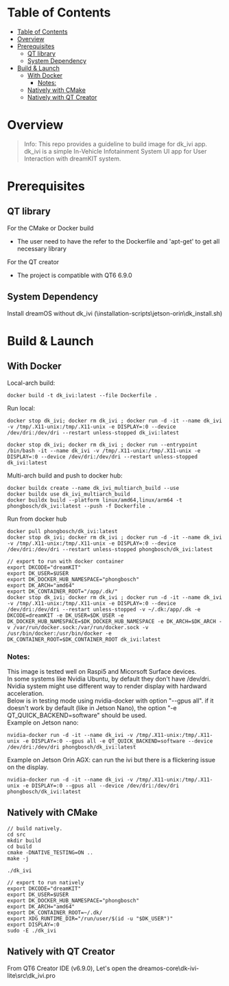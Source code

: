 
# Table of Contents

- [Table of Contents](#table-of-contents)
- [Overview](#overview)
- [Prerequisites](#prerequisites)
  - [QT library](#qt-library)
  - [System Dependency](#system-dependency)
- [Build \& Launch](#build--launch)
  - [With Docker](#with-docker)
    - [Notes:](#notes)
  - [Natively with CMake](#natively-with-cmake)
  - [Natively with QT Creator](#natively-with-qt-creator)


# Overview

> Info: This repo provides a guideline to build image for dk_ivi app. dk_ivi is a simple In-Vehicle Infotainment System UI app for User Interaction with dreamKIT system.


# Prerequisites

## QT library

For the CMake or Docker build
- The user need to have the refer to the Dockerfile and 'apt-get' to get all necessary library

For the QT creator
- The project is compatible with QT6 6.9.0
  

## System Dependency

Install dreamOS without dk_ivi (\installation-scripts\jetson-orin\dk_install.sh)


# Build & Launch

## With Docker

Local-arch build:  
```shell
docker build -t dk_ivi:latest --file Dockerfile .
```

Run local:  
```shell
docker stop dk_ivi; docker rm dk_ivi ; docker run -d -it --name dk_ivi -v /tmp/.X11-unix:/tmp/.X11-unix -e DISPLAY=:0 --device /dev/dri:/dev/dri --restart unless-stopped dk_ivi:latest

docker stop dk_ivi; docker rm dk_ivi ; docker run --entrypoint /bin/bash -it --name dk_ivi -v /tmp/.X11-unix:/tmp/.X11-unix -e DISPLAY=:0 --device /dev/dri:/dev/dri --restart unless-stopped dk_ivi:latest
```

Multi-arch build and push to docker hub:  
```shell
docker buildx create --name dk_ivi_multiarch_build --use
docker buildx use dk_ivi_multiarch_build 
docker buildx build --platform linux/amd64,linux/arm64 -t phongbosch/dk_ivi:latest --push -f Dockerfile .
```

Run from docker hub
```shell
docker pull phongbosch/dk_ivi:latest
docker stop dk_ivi; docker rm dk_ivi ; docker run -d -it --name dk_ivi -v /tmp/.X11-unix:/tmp/.X11-unix -e DISPLAY=:0 --device /dev/dri:/dev/dri --restart unless-stopped phongbosch/dk_ivi:latest
```

```shell
// export to run with docker container
export DKCODE="dreamKIT"
export DK_USER=$USER
export DK_DOCKER_HUB_NAMESPACE="phongbosch"
export DK_ARCH="amd64"
export DK_CONTAINER_ROOT="/app/.dk/"
docker stop dk_ivi; docker rm dk_ivi ; docker run -d -it --name dk_ivi -v /tmp/.X11-unix:/tmp/.X11-unix -e DISPLAY=:0 --device /dev/dri:/dev/dri --restart unless-stopped -v ~/.dk:/app/.dk -e DKCODE=dreamKIT -e DK_USER=$DK_USER -e DK_DOCKER_HUB_NAMESPACE=$DK_DOCKER_HUB_NAMESPACE -e DK_ARCH=$DK_ARCH -v /var/run/docker.sock:/var/run/docker.sock -v /usr/bin/docker:/usr/bin/docker -e DK_CONTAINER_ROOT=$DK_CONTAINER_ROOT dk_ivi:latest
```

### Notes:

This image is tested well on Raspi5 and Micorsoft Surface devices.  
In some systems like Nvidia Ubuntu, by default they don't have /dev/dri. Nvidia system might use different way to render display with hardward acceleration.  
Below is in testing mode using nvidia-docker with option "--gpus all". if it doesn't work by default (like in Jetson Nano), the option "-e QT_QUICK_BACKEND=software" should be used.  
Example on Jetson nano:  
```shell
nvidia-docker run -d -it --name dk_ivi -v /tmp/.X11-unix:/tmp/.X11-unix -e DISPLAY=:0 --gpus all -e QT_QUICK_BACKEND=software --device /dev/dri:/dev/dri phongbosch/dk_ivi:latest
```

Example on Jetson Orin AGX:  can run the ivi but there is a flickering issue on the display.  
```shell
nvidia-docker run -d -it --name dk_ivi -v /tmp/.X11-unix:/tmp/.X11-unix -e DISPLAY=:0 --gpus all --device /dev/dri:/dev/dri phongbosch/dk_ivi:latest
```

## Natively with CMake

```shell
// build natively.
cd src
mkdir build
cd build
cmake -DNATIVE_TESTING=ON ..
make -j

./dk_ivi
```

```shell
// export to run natively 
export DKCODE="dreamKIT"
export DK_USER=$USER
export DK_DOCKER_HUB_NAMESPACE="phongbosch"
export DK_ARCH="amd64"
export DK_CONTAINER_ROOT=~/.dk/
export XDG_RUNTIME_DIR="/run/user/$(id -u "$DK_USER")"
export DISPLAY=:0
sudo -E ./dk_ivi
```


## Natively with QT Creator

From QT6 Creator IDE (v6.9.0), Let's open the dreamos-core\dk-ivi-lite\src\dk_ivi.pro

